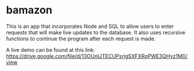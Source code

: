 # bamazon

This is an app that incorporates Node and SQL to allow users to enter requests that will make live updates to the database. It also uses recursive functions to continue the program after each request is made.

A live demo can be found at this link: <https://drive.google.com/file/d/13OUnIJTECUPsrjgSXFXRqPWE3QHyz1M0/view>